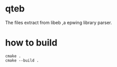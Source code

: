 # qteb
The files extract from libeb ,a epwing library parser.   

# how to build 
```
cmake .
cmake --build .
```
